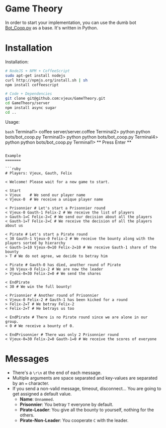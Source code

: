 Game Theory
===========

In order to start your implementation, you can use the dumb bot [Bot_Coop.py](https://github.com/vjeux/GameTheory/blob/master/bots/bot_coop.py) as a base. It's written in Python.

Installation
============

Installation:

```bash
# NodeJS + NPM + CoffeeScript
sudo apt-get install nodejs
curl http://npmjs.org/install.sh | sh
npm install coffeescript

# Code + Dependencies
git clone git@github.com:vjeux/GameTheory.git
cd GameTheory/server
npm install async sugar
cd ..
```

Usage:

```bash```
Terminal1> coffee server/server.coffee
Terminal2> python python bots/bot_coop.py
Terminal3> python python bots/bot_coop.py
Terminal4> python python bots/bot_coop.py
Terminal1> ** Press Enter **
```

Example
=======

```ruby
# Players: Vjeux, Gauth, Felix

< Welcome! Please wait for a new game to start.

< Start
> Vjeux    # We send our player name
< Vjeux-0  # We receive a unique player name

< Prisonnier # Let's start a Prisonnier round
< Vjeux-0 Gauth-1 Felix-2 # We receive the list of players
> Gauth-1=C Felix-2=C # We send our decision about all the players
< Gauth-1=T Felix-2=C # We receive the decision of all the players about us

< Pirate # Let's start a Pirate round
< 30 Gauth-1 Vjeux-0 Felix-2 # We receive the bounty along with the players sorted by hierarchy
< Gauth-1=10 Vjeux-0=10 Felix-2=10 # We receive Gauth-1 share of the bounty
> T # We do not agree, we decide to betray him

< Pirate # Gauth-0 has died, another round of Pirate
< 30 Vjeux-0 Felix-2 # We are now the leader
> Vjeux-0=30 Felix-2=0 # We send the shares

< EndPirate
< 30 # We win the full bounty!

< Prisonnier # Another round of Prisonnier
< Vjeux-0 Felix-2 # Gauth-1 has been kicked for a round
> Felix-2=T # We betray Felix-2
< Felix-2=T # He betrays us too

< EndPirate # There is no Pirate round since we are alone in our group.
< 0 # We receive a bounty of 0.

< EndPrisonnier # There was only 2 Prisonnier round
< Vjeux-0=30 Felix-2=0 Gauth-1=0 # We receive the scores of everyone
```

Messages
========

* There's a ```\r\n``` at the end of each message.
* Multiple arguments are space separated and key-values are separated by an ```=``` character.
* If you send a non-valid message, timeout, disconnect... You are going to get assigned a default value.
  * **Name**: ```Unnammed```.
  * **Prisonnier**: You betray ```T``` everyone by default.
  * **Pirate-Leader**: You give all the bounty to yourself, nothing for the others.
  * **Pirate-Non-Leader**: You cooperate ```C``` with the leader.

